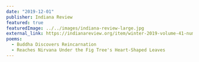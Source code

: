 ```yaml
---
date: "2019-12-01"
publisher: Indiana Review
featured: true
featuredImage: ../../images/indiana-review-large.jpg
external_link: https://indianareview.org/item/winter-2019-volume-41-number-2/
poems: 
  - Buddha Discovers Reincarnation
  - Reaches Nirvana Under the Fig Tree's Heart-Shaped Leaves
---
```

